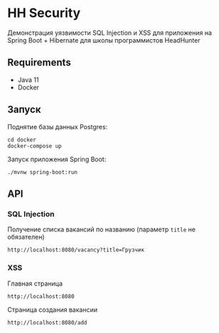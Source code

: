 # HH Security

Демонстрация уязвимости SQL Injection и XSS для приложения на Spring Boot + Hibernate для школы программистов HeadHunter

## Requirements

- Java 11
- Docker

## Запуск

Поднятие базы данных Postgres:

```
cd docker
docker-compose up
```

Запуск приложения Spring Boot:

```
./mvnw spring-boot:run
```

## API

### SQL Injection

Получение списка вакансий по названию (параметр `title` не обязателен)

```
http://localhost:8080/vacancy?title=Грузчик
```

### XSS

Главная страница

```
http://localhost:8080
```

Страница создания вакансии

```
http://localhost:8080/add
```
